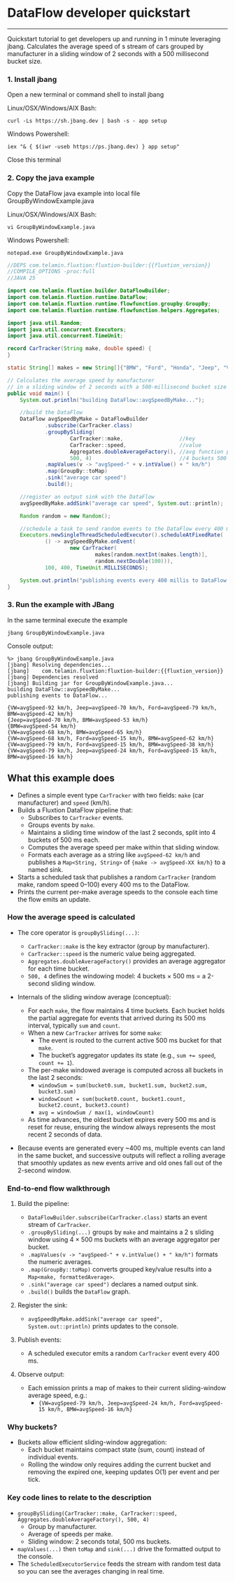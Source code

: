 # DataFlow developer quickstart
---

Quickstart tutorial to get developers up and running in 1 minute leveraging jbang. Calculates the average speed
of s stream of cars grouped by manufacturer in a sliding window of 2 seconds with a 500 millisecond bucket size.

### 1. Install jbang

Open a new terminal or command shell to install jbang

Linux/OSX/Windows/AIX Bash:

```console 
curl -Ls https://sh.jbang.dev | bash -s - app setup 
```

Windows Powershell:

```console 
iex "& { $(iwr -useb https://ps.jbang.dev) } app setup" 
```

Close this terminal

### 2. Copy the java example

Copy the DataFlow java example into local file GroupByWindowExample.java

Linux/OSX/Windows/AIX Bash:

```console 
vi GroupByWindowExample.java 
```

Windows Powershell:

```console 
notepad.exe GroupByWindowExample.java 
```

```java
//DEPS com.telamin.fluxtion:fluxtion-builder:{{fluxtion_version}}
//COMPILE_OPTIONS -proc:full
//JAVA 25

import com.telamin.fluxtion.builder.DataFlowBuilder;
import com.telamin.fluxtion.runtime.DataFlow;
import com.telamin.fluxtion.runtime.flowfunction.groupby.GroupBy;
import com.telamin.fluxtion.runtime.flowfunction.helpers.Aggregates;

import java.util.Random;
import java.util.concurrent.Executors;
import java.util.concurrent.TimeUnit;

record CarTracker(String make, double speed) {
}

static String[] makes = new String[]{"BMW", "Ford", "Honda", "Jeep", "VW"};

// Calculates the average speed by manufacturer 
// in a sliding window of 2 seconds with a 500-millisecond bucket size
public void main() {
    System.out.println("building DataFlow::avgSpeedByMake...");

    //build the DataFlow
    DataFlow avgSpeedByMake = DataFlowBuilder
            .subscribe(CarTracker.class)
            .groupBySliding(
                    CarTracker::make,                  //key
                    CarTracker::speed,                 //value
                    Aggregates.doubleAverageFactory(), //avg function per bucket
                    500, 4)                            //4 buckets 500 millis each
            .mapValues(v -> "avgSpeed-" + v.intValue() + " km/h")
            .map(GroupBy::toMap)
            .sink("average car speed")
            .build();

    //register an output sink with the DataFlow
    avgSpeedByMake.addSink("average car speed", System.out::println);

    Random random = new Random();

    //schedule a task to send random events to the DataFlow every 400 millis
    Executors.newSingleThreadScheduledExecutor().scheduleAtFixedRate(
            () -> avgSpeedByMake.onEvent(
                    new CarTracker(
                            makes[random.nextInt(makes.length)],
                            random.nextDouble(100))),
            100, 400, TimeUnit.MILLISECONDS);

    System.out.println("publishing events every 400 millis to DataFlow...\n");
}
```

### 3. Run the example with JBang

In the same terminal execute the example

```console
jbang GroupByWindowExample.java
```

Console output:

```console
%> jbang GroupByWindowExample.java
[jbang] Resolving dependencies...
[jbang]    com.telamin.fluxtion:fluxtion-builder:{{fluxtion_version}}
[jbang] Dependencies resolved
[jbang] Building jar for GroupByWindowExample.java...
building DataFlow::avgSpeedByMake...
publishing events to DataFlow...

{VW=avgSpeed-92 km/h, Jeep=avgSpeed-70 km/h, Ford=avgSpeed-79 km/h, BMW=avgSpeed-42 km/h}
{Jeep=avgSpeed-70 km/h, BMW=avgSpeed-53 km/h}
{BMW=avgSpeed-54 km/h}
{VW=avgSpeed-68 km/h, BMW=avgSpeed-65 km/h}
{VW=avgSpeed-68 km/h, Ford=avgSpeed-15 km/h, BMW=avgSpeed-62 km/h}
{VW=avgSpeed-79 km/h, Ford=avgSpeed-15 km/h, BMW=avgSpeed-38 km/h}
{VW=avgSpeed-79 km/h, Jeep=avgSpeed-24 km/h, Ford=avgSpeed-15 km/h, BMW=avgSpeed-16 km/h}
```

## What this example does

- Defines a simple event type `CarTracker` with two fields: `make` (car manufacturer) and `speed` (km/h).
- Builds a Fluxtion DataFlow pipeline that:
    - Subscribes to `CarTracker` events.
    - Groups events by `make`.
    - Maintains a sliding time window of the last 2 seconds, split into 4 buckets of 500 ms each.
    - Computes the average speed per make within that sliding window.
    - Formats each average as a string like `avgSpeed-62 km/h` and publishes a `Map<String, String>` of
      `{make -> avgSpeed-XX km/h}` to a named sink.
- Starts a scheduled task that publishes a random `CarTracker` (random make, random speed 0–100) every 400 ms to the
  DataFlow.
- Prints the current per-make average speeds to the console each time the flow emits an update.

### How the average speed is calculated

- The core operator is `groupBySliding(...)`:
    - `CarTracker::make` is the key extractor (group by manufacturer).
    - `CarTracker::speed` is the numeric value being aggregated.
    - `Aggregates.doubleAverageFactory()` provides an average aggregator for each time bucket.
    - `500, 4` defines the windowing model: 4 buckets × 500 ms = a 2-second sliding window.

- Internals of the sliding window average (conceptual):
    - For each `make`, the flow maintains 4 time buckets. Each bucket holds the partial aggregate for events that
      arrived during its 500 ms interval, typically `sum` and `count`.
    - When a new `CarTracker` arrives for some `make`:
        - The event is routed to the current active 500 ms bucket for that `make`.
        - The bucket’s aggregator updates its state (e.g., `sum += speed`, `count += 1`).
    - The per-make windowed average is computed across all buckets in the last 2 seconds:
        - `windowSum = sum(bucket0.sum, bucket1.sum, bucket2.sum, bucket3.sum)`
        - `windowCount = sum(bucket0.count, bucket1.count, bucket2.count, bucket3.count)`
        - `avg = windowSum / max(1, windowCount)`
    - As time advances, the oldest bucket expires every 500 ms and is reset for reuse, ensuring the window always
      represents the most recent 2 seconds of data.

- Because events are generated every ~400 ms, multiple events can land in the same bucket, and successive outputs will
  reflect a rolling average that smoothly updates as new events arrive and old ones fall out of the 2-second window.

### End-to-end flow walkthrough

1. Build the pipeline:
    - `DataFlowBuilder.subscribe(CarTracker.class)` starts an event stream of `CarTracker`.
    - `.groupBySliding(...)` groups by `make` and maintains a 2 s sliding window using 4 × 500 ms buckets with an
      average aggregator per bucket.
    - `.mapValues(v -> "avgSpeed-" + v.intValue() + " km/h")` formats the numeric averages.
    - `.map(GroupBy::toMap)` converts grouped key/value results into a `Map<make, formattedAverage>`.
    - `.sink("average car speed")` declares a named output sink.
    - `.build()` builds the `DataFlow` graph.

2. Register the sink:
    - `avgSpeedByMake.addSink("average car speed", System.out::println)` prints updates to the console.

3. Publish events:
    - A scheduled executor emits a random `CarTracker` event every 400 ms.

4. Observe output:
    - Each emission prints a map of makes to their current sliding-window average speed, e.g.:
        - `{VW=avgSpeed-79 km/h, Jeep=avgSpeed-24 km/h, Ford=avgSpeed-15 km/h, BMW=avgSpeed-16 km/h}`

### Why buckets?

- Buckets allow efficient sliding-window aggregation:
    - Each bucket maintains compact state (sum, count) instead of individual events.
    - Rolling the window only requires adding the current bucket and removing the expired one, keeping updates O(1) per
      event and per tick.

### Key code lines to relate to the description

- `groupBySliding(CarTracker::make, CarTracker::speed, Aggregates.doubleAverageFactory(), 500, 4)`
    - Group by manufacturer.
    - Average of speeds per make.
    - Sliding window: 2 seconds total, 500 ms buckets.
- `mapValues(...)` then `toMap` and `sink(...)` drive the formatted output to the console.
- The `ScheduledExecutorService` feeds the stream with random test data so you can see the averages changing in real
  time.